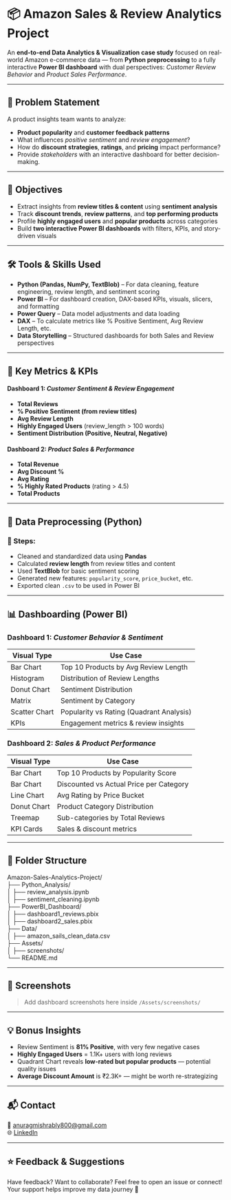 # 📦 Amazon Sales & Review Analytics Project

An **end-to-end Data Analytics & Visualization case study** focused on real-world Amazon e-commerce data — from **Python preprocessing** to a fully interactive **Power BI dashboard** with dual perspectives: *Customer Review Behavior* and *Product Sales Performance*.

---

## 📌 Problem Statement

A product insights team wants to analyze:

- **Product popularity** and **customer feedback patterns**  
- What influences *positive sentiment* and *review engagement*?  
- How do **discount strategies**, **ratings**, and **pricing** impact performance?
- Provide *stakeholders* with an interactive dashboard for better decision-making.

---

## 🎯 Objectives

- Extract insights from **review titles & content** using **sentiment analysis**  
- Track **discount trends**, **review patterns**, and **top performing products**  
- Profile **highly engaged users** and **popular products** across categories  
- Build **two interactive Power BI dashboards** with filters, KPIs, and story-driven visuals

---

## 🛠️ Tools & Skills Used

- **Python (Pandas, NumPy, TextBlob)** – For data cleaning, feature engineering, review length, and sentiment scoring
- **Power BI** – For dashboard creation, DAX-based KPIs, visuals, slicers, and formatting
- **Power Query** – Data model adjustments and data loading
- **DAX** – To calculate metrics like % Positive Sentiment, Avg Review Length, etc.
- **Data Storytelling** – Structured dashboards for both Sales and Review perspectives

---

## 🧠 Key Metrics & KPIs

#### Dashboard 1: *Customer Sentiment & Review Engagement*
- **Total Reviews**
- **% Positive Sentiment (from review titles)**
- **Avg Review Length**
- **Highly Engaged Users** (review_length > 100 words)
- **Sentiment Distribution (Positive, Neutral, Negative)**

#### Dashboard 2: *Product Sales & Performance*
- **Total Revenue**
- **Avg Discount %**
- **Avg Rating**
- **% Highly Rated Products** (rating > 4.5)
- **Total Products**

---

## 🧹 Data Preprocessing (Python)

### 🧪 Steps:
- Cleaned and standardized data using **Pandas**
- Calculated **review length** from review titles and content
- Used **TextBlob** for basic sentiment scoring
- Generated new features: `popularity_score`, `price_bucket`, etc.
- Exported clean `.csv` to be used in Power BI

---

## 📊 Dashboarding (Power BI)

### Dashboard 1: *Customer Behavior & Sentiment*
| Visual Type | Use Case |
|-------------|----------|
| Bar Chart | Top 10 Products by Avg Review Length |
| Histogram | Distribution of Review Lengths |
| Donut Chart | Sentiment Distribution |
| Matrix | Sentiment by Category |
| Scatter Chart | Popularity vs Rating (Quadrant Analysis) |
| KPIs | Engagement metrics & review insights |

### Dashboard 2: *Sales & Product Performance*
| Visual Type | Use Case |
|-------------|----------|
| Bar Chart | Top 10 Products by Popularity Score |
| Bar Chart | Discounted vs Actual Price per Category |
| Line Chart | Avg Rating by Price Bucket |
| Donut Chart | Product Category Distribution |
| Treemap | Sub-categories by Total Reviews |
| KPI Cards | Sales & discount metrics |

---

## 📁 Folder Structure

Amazon-Sales-Analytics-Project/  
├── Python_Analysis/  
│   ├── review_analysis.ipynb  
│   ├── sentiment_cleaning.ipynb  
├── PowerBI_Dashboard/  
│   ├── dashboard1_reviews.pbix  
│   ├── dashboard2_sales.pbix  
├── Data/  
│   ├── amazon_sails_clean_data.csv  
├── Assets/  
│   ├── screenshots/  
└── README.md

---

## 📸 Screenshots

> Add dashboard screenshots here inside `/Assets/screenshots/`

---

## 💡 Bonus Insights

- Review Sentiment is **81% Positive**, with very few negative cases
- **Highly Engaged Users** = 1.1K+ users with long reviews
- Quadrant Chart reveals **low-rated but popular products** — potential quality issues
- **Average Discount Amount** is ₹2.3K+ — might be worth re-strategizing

---

## 📬 Contact

📧 anuragmishrably800@gmail.com  
🌐 [LinkedIn](https://www.linkedin.com/in/anurag-mishra-b17051288/)

---

## ⭐ Feedback & Suggestions

Have feedback? Want to collaborate? Feel free to open an issue or connect! Your support helps improve my data journey 🚀

